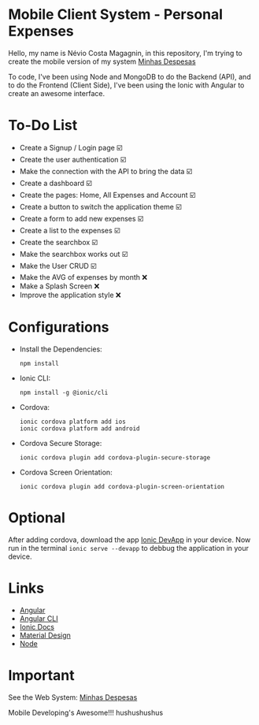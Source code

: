 # Mobile Client System - Personal Expenses

Hello, my name is Névio Costa Magagnin, in this repository, I'm trying to create the mobile version of my system [Minhas Despesas](https://expenses-web-system.firebaseapp.com "Project Endded")

To code, I've been using Node and MongoDB to do the Backend (API), and to do the Frontend (Client Side), I've been using the Ionic with Angular to create an awesome interface. 

# To-Do List

* Create a Signup / Login page :ballot_box_with_check:
* Create the user authentication :ballot_box_with_check:
* Make the connection with the API to bring the data :ballot_box_with_check:
* Create a dashboard :ballot_box_with_check:
* Create the pages: Home, All Expenses and Account :ballot_box_with_check:
* Create a button to switch the application theme :ballot_box_with_check:
* Create a form to add new expenses :ballot_box_with_check:
* Create a list to the expenses :ballot_box_with_check:
* Create the searchbox :ballot_box_with_check:
* Make the searchbox works out :ballot_box_with_check:
* Make the User CRUD :ballot_box_with_check:
* Make the AVG of expenses by month :x:
* Make a Splash Screen :x:
* Improve the application style :x:

# Configurations

* Install the Dependencies:
    ```
    npm install
    ```

* Ionic CLI:
    ```
    npm install -g @ionic/cli
    ```

* Cordova:
	```
    ionic cordova platform add ios
    ionic cordova platform add android
    ```

* Cordova Secure Storage:
	```
    ionic cordova plugin add cordova-plugin-secure-storage
    ```

* Cordova Screen Orientation:
    ```
    ionic cordova plugin add cordova-plugin-screen-orientation
    ```

# Optional

After adding cordova, download the app [Ionic DevApp](https://play.google.com/store/apps/details?id=io.ionic.devapp&hl=pt_BR "App") in your device.
Now run in the terminal `ionic serve --devapp` to debbug the application in your device.

# Links

* [Angular](https://angular.io/docs "Angular Website")
* [Angular CLI](https://cli.angular.io/ "Angular CLI Website")
* [Ionic Docs](https://ionicframework.com/docs "Ionic Documentation")
* [Material Design](https://material.io/ "About Material Design")
* [Node](https://nodejs.org/en/ "Mode Website")

# Important

See the Web System: [Minhas Despesas](https://expenses-web-system.firebaseapp.com "Project Endded")

Mobile Developing's Awesome!!! hushushushus
